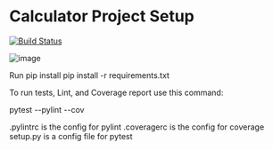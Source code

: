 # Calculator Project Setup
[![Build Status](https://app.travis-ci.com/Laucherooo/calc2.svg?branch=calc_part2)](https://app.travis-ci.com/Laucherooo/calc2)

![image](![](https://github.com/Laucherooo/calc2/blob/beautiful_table/app/beautiful-table.png))



Run pip install
pip install -r requirements.txt


To run tests, Lint, and Coverage report use this command:



pytest  --pylint --cov

.pylintrc is the config for pylint
.coveragerc is the config for coverage
setup.py is a config file for pytest
